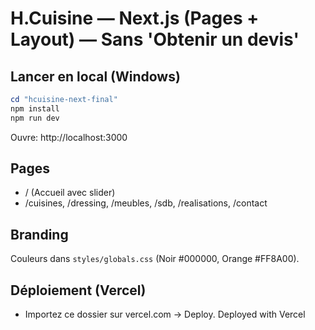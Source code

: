 # H.Cuisine — Next.js (Pages + Layout) — Sans 'Obtenir un devis'

## Lancer en local (Windows)
```powershell
cd "hcuisine-next-final"
npm install
npm run dev
```
Ouvre: http://localhost:3000

## Pages
- / (Accueil avec slider)
- /cuisines, /dressing, /meubles, /sdb, /realisations, /contact

## Branding
Couleurs dans `styles/globals.css` (Noir #000000, Orange #FF8A00).

## Déploiement (Vercel)
- Importez ce dossier sur vercel.com → Deploy.
D e p l o y e d   w i t h   V e r c e l  
 